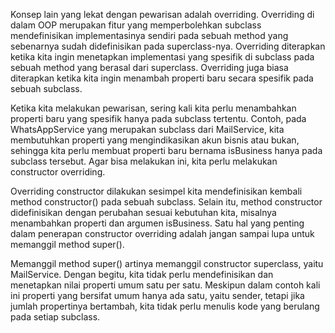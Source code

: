 Konsep lain yang lekat dengan pewarisan adalah overriding. Overriding di dalam OOP merupakan fitur yang memperbolehkan subclass mendefinisikan implementasinya sendiri pada sebuah method yang sebenarnya sudah didefinisikan pada superclass-nya. Overriding diterapkan ketika kita ingin menetapkan implementasi yang spesifik di subclass pada sebuah method yang berasal dari superclass. Overriding juga biasa diterapkan ketika kita ingin menambah properti baru secara spesifik pada sebuah subclass.

Ketika kita melakukan pewarisan, sering kali kita perlu menambahkan properti baru yang spesifik hanya pada subclass tertentu. Contoh, pada WhatsAppService yang merupakan subclass dari MailService, kita membutuhkan properti yang mengindikasikan akun bisnis atau bukan, sehingga kita perlu membuat properti baru bernama isBusiness hanya pada subclass tersebut. Agar bisa melakukan ini, kita perlu melakukan constructor overriding.

Overriding constructor dilakukan sesimpel kita mendefinisikan kembali method constructor() pada sebuah subclass. Selain itu, method constructor didefinisikan dengan perubahan sesuai kebutuhan kita, misalnya menambahkan properti dan argumen isBusiness. Satu hal yang penting dalam penerapan constructor overriding adalah jangan sampai lupa untuk memanggil method super(). 

Memanggil method super() artinya memanggil constructor superclass, yaitu MailService. Dengan begitu, kita tidak perlu mendefinisikan dan menetapkan nilai properti umum satu per satu. Meskipun dalam contoh kali ini properti yang bersifat umum hanya ada satu, yaitu sender, tetapi jika jumlah propertinya bertambah, kita tidak perlu menulis kode yang berulang pada setiap subclass.

